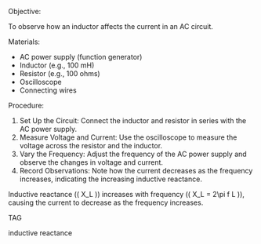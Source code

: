 
Objective:

To observe how an inductor affects the current in an AC circuit.

Materials:

- AC power supply (function generator)
- Inductor (e.g., 100 mH)
- Resistor (e.g., 100 ohms)
- Oscilloscope
- Connecting wires

Procedure:

1. Set Up the Circuit: Connect the inductor and resistor in series with the AC power supply.
2. Measure Voltage and Current: Use the oscilloscope to measure the voltage across the resistor and the inductor.
3. Vary the Frequency: Adjust the frequency of the AC power supply and observe the changes in voltage and current.
4. Record Observations: Note how the current decreases as the frequency increases, indicating the increasing inductive reactance.

Inductive reactance (\( X_L \)) increases with frequency (\( X_L = 2\pi f L \)), causing the current to decrease as the frequency increases.

TAG

inductive
reactance
